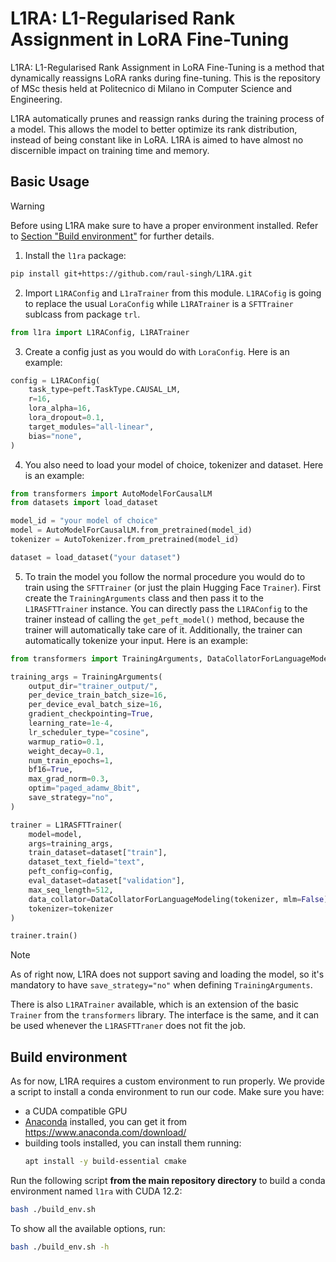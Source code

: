 # L1RA: L1-Regularised Rank Assignment in LoRA Fine-Tuning

L1RA: L1-Regularised Rank Assignment in LoRA Fine-Tuning is a method that dynamically reassigns LoRA ranks during fine-tuning.  This is the repository of MSc thesis held at Politecnico di Milano in Computer Science and Engineering.

L1RA automatically prunes and reassign ranks during the training process of a model. This allows the model to better optimize its rank distribution, instead of being constant like in LoRA. L1RA is aimed to have almost no discernible impact on training time and memory.

## Basic Usage

> [!WARNING]  
> Before using L1RA make sure to have a proper environment installed. 
> Refer to [Section "Build environment"](#build-environment) for further details.

1. Install the `l1ra` package:

```sh
pip install git+https://github.com/raul-singh/L1RA.git
```

2. Import `L1RAConfig` and `L1raTrainer` from this module. `L1RACofig` is going to replace the usual `LoraConfig` while `L1RATrainer` is a `SFTTrainer` sublcass from package `trl`.

```python
from l1ra import L1RAConfig, L1RATrainer
```

3. Create a config just as you would do with `LoraConfig`. Here is an example:

```python
config = L1RAConfig(
    task_type=peft.TaskType.CAUSAL_LM,
    r=16,
    lora_alpha=16,
    lora_dropout=0.1,
    target_modules="all-linear",
    bias="none",
)
```

4. You also need to load your model of choice, tokenizer and dataset. Here is an example:

```python
from transformers import AutoModelForCausalLM
from datasets import load_dataset

model_id = "your model of choice"
model = AutoModelForCausalLM.from_pretrained(model_id)
tokenizer = AutoTokenizer.from_pretrained(model_id)

dataset = load_dataset("your dataset")
```

5. To train the model you follow the normal procedure you would do to train using the `SFTTrainer` (or just the plain Hugging Face `Trainer`). First create the `TrainingArguments` class and then pass it to the `L1RASFTTrainer` instance. You can directly pass the `L1RAConfig` to the trainer instead of calling the `get_peft_model()` method, because the trainer will automatically take care of it. Additionally, the trainer can automatically tokenize your input. Here is an example:

```python
from transformers import TrainingArguments, DataCollatorForLanguageModeling

training_args = TrainingArguments(
    output_dir="trainer_output/",
    per_device_train_batch_size=16,
    per_device_eval_batch_size=16,
    gradient_checkpointing=True,
    learning_rate=1e-4,
    lr_scheduler_type="cosine",
    warmup_ratio=0.1,
    weight_decay=0.1,
    num_train_epochs=1,
    bf16=True,
    max_grad_norm=0.3,
    optim="paged_adamw_8bit",
    save_strategy="no",
)

trainer = L1RASFTTrainer(
    model=model,
    args=training_args,
    train_dataset=dataset["train"],
    dataset_text_field="text",
    peft_config=config,
    eval_dataset=dataset["validation"],
    max_seq_length=512,
    data_collator=DataCollatorForLanguageModeling(tokenizer, mlm=False),
    tokenizer=tokenizer
)

trainer.train()
```

> [!NOTE]  
> As of right now, L1RA does not support saving and loading the model, so it's mandatory to have `save_strategy="no"` when defining `TrainingArguments`.

There is also `L1RATrainer` available, which is an extension of the basic `Trainer` from the `transformers` library. The interface is the same, and it can be used whenever the `L1RASFTTraner` does not fit the job.

## Build environment

As for now, L1RA requires a custom environment to run properly.
We provide a script to install a conda environment to run our code.
Make sure you have:
- a CUDA compatible GPU 
- [Anaconda](https://www.anaconda.com/) installed, you can get it from https://www.anaconda.com/download/ 
- building tools installed, you can install them running:
  ```bash
  apt install -y build-essential cmake
  ```

Run the following script **from the main repository directory** to build a conda environment named `l1ra` with CUDA 12.2:

```bash
bash ./build_env.sh
```

To show all the available options, run:

```bash
bash ./build_env.sh -h
```
